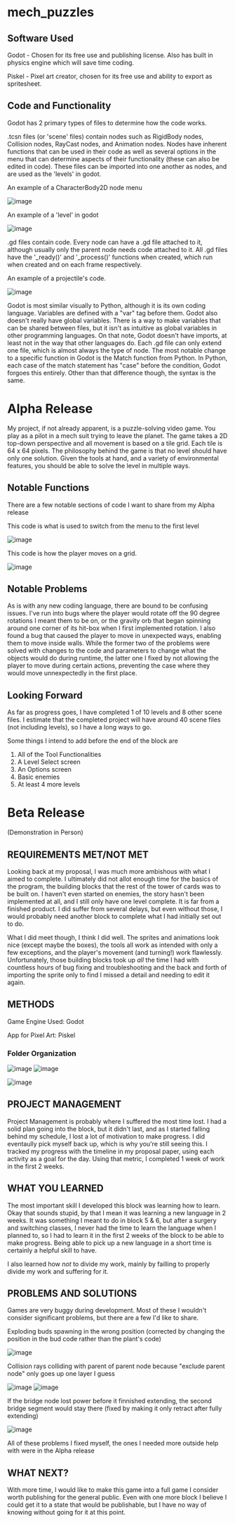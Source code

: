 # mech_puzzles

## Software Used
Godot - Chosen for its free use and publishing license. Also has built in physics engine which will save time coding.

Piskel - Pixel art creator, chosen for its free use and ability to export as spritesheet.

## Code and Functionality
Godot has 2 primary types of files to determine how the code works.

.tcsn files (or 'scene' files) contain nodes such as RigidBody nodes, Collision nodes, RayCast nodes, and Animation nodes. Nodes have inherent functions that can be used in their code as well as several options in the menu that can determine aspects of their functionality (these can also be edited in code). These files can be imported into one another as nodes, and are used as the 'levels' in godot.

An example of a CharacterBody2D node menu

![image](https://github.com/user-attachments/assets/65d8cafe-5bf2-4868-ae82-a4178043d993)

An example of a 'level' in godot

![image](https://github.com/user-attachments/assets/4dde7bfc-0ce1-4d40-be08-9d4a5a547af9)

.gd files contain code. Every node can have a .gd file attached to it, although usually only the parent node needs code attached to it. All .gd files have the '_ready()' and '_process()' functions when created, which run when created and on each frame respectively.

An example of a projectile's code.

![image](https://github.com/user-attachments/assets/662958d0-af20-4b61-a984-0b3d30aaf82a)

Godot is most similar visually to Python, although it is its own coding language. Variables are defined with a "var" tag before them. Godot also doesn't really have global variables. There is a way to make variables that can be shared between files, but it isn't as intuitive as global variables in other programming languages. On that note, Godot doesn't have imports, at least not in the way that other languages do. Each .gd file can only extend one file, which is almost always the type of node. The most notable change to a specific function in Godot is the Match function from Python. In Python, each case of the match statement has "case" before the condition, Godot forgoes this entirely. Other than that difference though, the syntax is the same.

# Alpha Release

My project, if not already apparent, is a puzzle-solving video game. You play as a pilot in a mech suit trying to leave the planet. The game takes a 2D top-down perspective and all movement is based on a tile grid. Each tile is 64 x 64 pixels. The philosophy behind the game is that no level should have only one solution. Given the tools at hand, and a variety of environmental features, you should be able to solve the level in multiple ways.

## Notable Functions
There are a few notable sections of code I want to share from my Alpha release

This code is what is used to switch from the menu to the first level

![image](https://github.com/user-attachments/assets/b27e8d25-2316-463b-81a1-3e6ad5eab74c)

This code is how the player moves on a grid.

![image](https://github.com/user-attachments/assets/fcd26515-95c1-4526-b620-f204a1967af3)

## Notable Problems
As is with any new coding language, there are bound to be confusing issues. I've run into bugs where the player would rotate off the 90 degree rotations I meant them to be on, or the gravity orb that began spinning around one corner of its hit-box when I first implemented rotation. I also found a bug that caused the player to move in unexpected ways, enabling them to move inside walls. While the former two of the problems were solved with changes to the code and parameters to change what the objects would do during runtime, the latter one I fixed by not allowing the player to move during certain actions, preventing the case where they would move unnexpectedly in the first place.

## Looking Forward
As far as progress goes, I have completed 1 of 10 levels and 8 other scene files. I estimate that the completed project will have around 40 scene files (not including levels), so I have a long ways to go.

Some things I intend to add before the end of the block are

1. All of the Tool Functionalities
2. A Level Select screen
3. An Options screen
4. Basic enemies
5. At least 4 more levels


# Beta Release
(Demonstration in Person)

## REQUIREMENTS MET/NOT MET
Looking back at my proposal, I was much more ambishous with what I aimed to complete. I ultimately did not allot enough time for the basics of the program, the building blocks that the rest of the tower of cards was to be built on. I haven't even started on enemies, the story hasn't been implemented at all, and I still only have one level complete. It is far from a finished product. I did suffer from several delays, but even without those, I would probably need another block to complete what I had initially set out to do.

What I did meet though, I think I did well. The sprites and animations look nice (except maybe the boxes), the tools all work as intended with only a few exceptions, and the player's movement (and turning!) work flawlessly. Unfortunately, those building blocks took up *all* the time I had with countless hours of bug fixing and troubleshooting and the back and forth of importing the sprite only to find I missed a detail and needing to edit it again.

## METHODS
Game Engine Used: Godot

App for Pixel Art: Piskel

### Folder Organization

![image](https://github.com/user-attachments/assets/9e775171-c14e-4b85-8fa6-846cc90d59d0)
![image](https://github.com/user-attachments/assets/4454c1b0-f028-4373-bb56-6bfc532066b5)

![image](https://github.com/user-attachments/assets/61a1ba72-74ac-47b1-b042-a07ae7765bdf)

## PROJECT MANAGEMENT
Project Management is probably where I suffered the most time lost. I had a solid plan going into the block, but it didn't last, and as I started falling behind my schedule, I lost a lot of motivation to make progress. I did eventaully pick myself back up, which is why you're still seeing this. I tracked my progress with the timeline in my proposal paper, using each activity as a goal for the day. Using that metric, I completed 1 week of work in the first 2 weeks.

## WHAT YOU LEARNED
The most important skill I developed this block was learning how to learn. Okay that sounds stupid, by that I mean it was learning a new language in 2 weeks. It was something I meant to do in block 5 & 6, but after a surgery and switching classes, I never had the time to learn the language when I planned to, so I had to learn it in the first 2 weeks of the block to be able to make progress. Being able to pick up a new language in a short time is certainly a helpful skill to have.

I also learned how *not* to divide my work, mainly by failling to properly divide my work and suffering for it.

## PROBLEMS AND SOLUTIONS
Games are very buggy during development. Most of these I wouldn't consider significant problems, but there are a few I'd like to share.

Exploding buds spawning in the wrong position (corrected by changing the position in the bud code rather than the plant's code)

![image](https://github.com/user-attachments/assets/624338d0-b443-44af-b854-7c3a4270367d)

Collision rays colliding with parent of parent node because "exclude parent node" only goes up one layer I guess

![image](https://github.com/user-attachments/assets/8ccb09a1-7f57-4ff2-8d5f-2ab51498c4fa)
![image](https://github.com/user-attachments/assets/9db26c27-f931-4933-8435-7c6499934899)

If the bridge node lost power before it finnished extending, the second bridge segment would stay there (fixed by making it only retract after fully extending)

![image](https://github.com/user-attachments/assets/3e03cbb4-a861-446f-8e6f-88666480e854)


All of these problems I fixed myself, the ones I needed more outside help with were in the Alpha release

## WHAT NEXT?
With more time, I would like to make this game into a full game I consider worth publishing for the general public. Even with one more block I believe I could get it to a state that would be publishable, but I have no way of knowing without going for it at this point.
